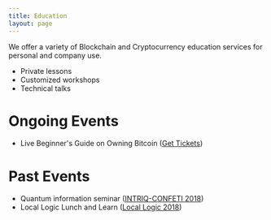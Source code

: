 ```yaml
---
title: Education 
layout: page 
---
```



<head>
<script src="https://ajax.googleapis.com/ajax/libs/jquery/3.2.1/jquery.min.js"></script>
</head>

<style>

#test p {
  opacity: 0;
}
</style>

<script>
$("#test p").delay(10).animate({ opacity: 1  }, 700);
</script>

<p id="test"> We offer a variety of Blockchain and Cryptocurrency education services for personal and company use.
</p>

* Private lessons
* Customized workshops
* Technical talks 

<h1> Ongoing Events </h1>

* Live Beginner's Guide on Owning Bitcoin (<a href="https://www.eventbrite.com/e/beginners-guide-to-owning-bitcoin-tickets-102991532446?aff=efbeventtix" target="_blank">Get Tickets</a>)

<h1> Past Events </h1>

* Quantum information seminar (<a href="/education/Talks/2018CONFETI.pdf" target="_blank">INTRIQ-CONFETI 2018</a>)
* Local Logic Lunch and Learn (<a href="/education/Talks/2018LocalLogic.pdf" target="_blank">Local Logic 2018</a>)



